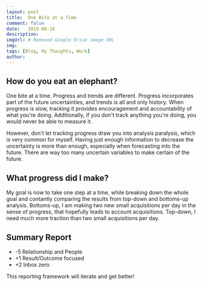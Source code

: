 ```yaml
---
layout: post
title:  One Bite at a Time
comment: false
date:   2019-08-16
description: 
imgUrl: # Removed Google Drive image URL
img: 
tags: [Blog, My Thoughts, Work]
author:
---
```


## How do you eat an elephant?

One bite at a time. Progress and trends are different. Progress incorporates part of the future uncertainties, and trends is all and only history. When progress is slow, tracking it provides encouragement and accountability of what you're doing. Additionally, if you don't track anything you're doing, you would never be able to measure it.

However, don't let tracking progress draw you into analysis paralysis, which is very common for myself. Having just enough information to decrease the uncertainty is more than enough, especially when forecasting into the future. There are way too many uncertain variables to make certain of the future.

## What progress did I make?

My goal is now to take one step at a time, while breaking down the whole goal and contantly comparing the results from top-down and bottoms-up analysis. Bottoms-up, I am making two new small acquisitions per day in the sense of progress, that hopefully leads to account acquisitions. Top-down, I need much more traction than two small acquisitions per day.

## Summary Report
- -5 Relationship and People
- +1 Result/Outcome focused
- +2 Inbox zero

This reporting framework will iterate and get better!
